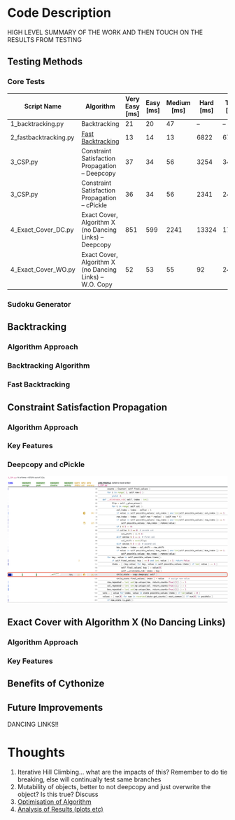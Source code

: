 # Code Description
HIGH LEVEL SUMMARY OF THE WORK AND THEN TOUCH ON THE RESULTS FROM TESTING


## Testing Methods
### Core Tests
| Script Name           | **Algorithm**                                           | **Very Easy [ms]** | **Easy [ms]** | **Medium [ms]** | **Hard [ms]** | **Total [ms]** |
|-----------------------|---------------------------------------------------------|--------------------|---------------|-----------------|---------------|----------------|
| 1_backtracking.py     | Backtracking                                            |         21         |       20      |        47       |       –       |        –       |
| 2_fastbacktracking.py | [Fast Backtracking](https://github.com/techtribeyt/sudoku/blob/main/code.py)     |         13         |       14      |        13       |      6822     |      6768      |
| 3_CSP.py              | Constraint Satisfaction Propagation – Deepcopy          |         37         |       34      |        56       |      3254     |      3411      |
| 3_CSP.py              | Constraint Satisfaction Propagation – cPickle           |         36         |       34      |        56       |      2341     |      2442      |
| 4_Exact_Cover_DC.py   | Exact Cover, Algorithm X (no Dancing Links) – Deepcopy  |         851        |      599      |       2241      |     13324     |      17200     |
| 4_Exact_Cover_WO.py   | Exact Cover, Algorithm X (no Dancing Links) – W.O. Copy |         52         |       53      |        55       |       92      |       246      |
### Sudoku Generator


## Backtracking
### Algorithm Approach
### Backtracking Algorithm
### Fast Backtracking


## Constraint Satisfaction Propagation
### Algorithm Approach
### Key Features
### Deepcopy and cPickle
![Deepcopy Impact](/images/deepcopy.png "Deepcopy showing significant performance limiter")


## Exact Cover with Algorithm X (No Dancing Links)
### Algorithm Approach
### Key Features


## Benefits of Cythonize


## Future Improvements
DANCING LINKS!!


# Thoughts
1) Iterative Hill Climbing... what are the impacts of this? Remember to do tie breaking, else will continually test same branches
2) Mutability of objects, better to not deepcopy and just overwrite the object? Is this true? Discuss
3) [Optimisation of Algorithm](https://hexadix.com/hard-sudoku-solver-algorithm-part-2/)
4) [Analysis of Results (plots etc)](https://norvig.com/sudoku.html)